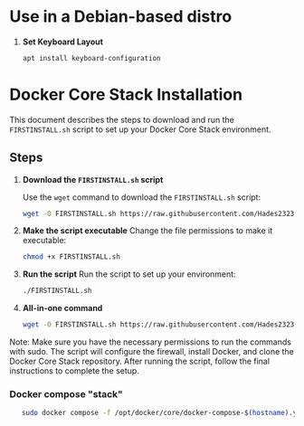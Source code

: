 # Use in a Debian-based distro

1. **Set Keyboard Layout**
   ```bash
   apt install keyboard-configuration
   ```

# Docker Core Stack Installation

This document describes the steps to download and run the `FIRSTINSTALL.sh` script to set up your Docker Core Stack environment.

## Steps

1. **Download the `FIRSTINSTALL.sh` script**

   Use the `wget` command to download the `FIRSTINSTALL.sh` script:

   ```bash
   wget -O FIRSTINSTALL.sh https://raw.githubusercontent.com/Hades2323/DockerCore/refs/heads/main/scripts/FIRSTINSTALL.sh
   ```

2. **Make the script executable**
   Change the file permissions to make it executable:
   ```bash
   chmod +x FIRSTINSTALL.sh
   ```

3. **Run the script**
   Run the script to set up your environment:
   ```bash
   ./FIRSTINSTALL.sh
   ```

4. **All-in-one command**
   ```bash
   wget -O FIRSTINSTALL.sh https://raw.githubusercontent.com/Hades2323/DockerCore/refs/heads/main/scripts/FIRSTINSTALL.sh && chmod +x FIRSTINSTALL.sh && sh ./FIRSTINSTALL.sh
   ```

Note:
Make sure you have the necessary permissions to run the commands with sudo.
The script will configure the firewall, install Docker, and clone the Docker Core Stack repository.
After running the script, follow the final instructions to complete the setup.

### Docker compose "stack"
 ```bash
    sudo docker compose -f /opt/docker/core/docker-compose-$(hostname).yml --profile all --profile core --profile media --profile downloads --profile arrs --profile dbs up -d
```
